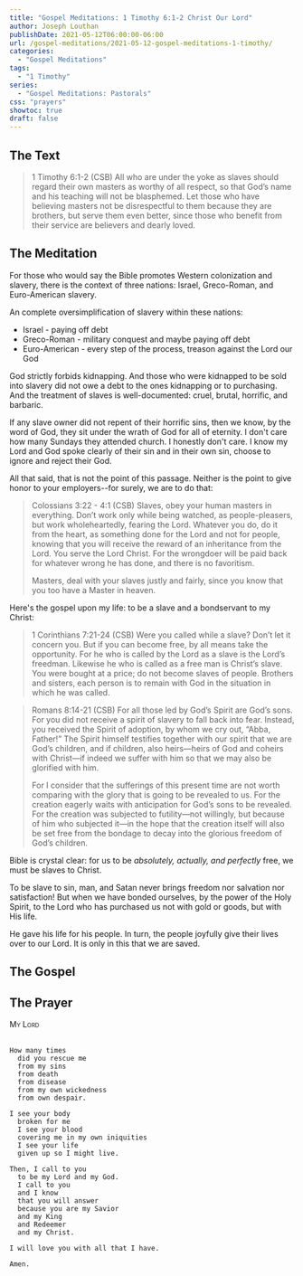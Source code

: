 ```yaml
---
title: "Gospel Meditations: 1 Timothy 6:1-2 Christ Our Lord"
author: Joseph Louthan
publishDate: 2021-05-12T06:00:00-06:00
url: /gospel-meditations/2021-05-12-gospel-meditations-1-timothy/
categories:
  - "Gospel Meditations"
tags:
  - "1 Timothy"
series:
  - "Gospel Meditations: Pastorals"
css: "prayers"
showtoc: true
draft: false
---
```


## The Text

>1 Timothy 6:1-2 (CSB) All who are under the yoke as slaves should regard their own masters as worthy of all respect, so that God’s name and his teaching will not be blasphemed. Let those who have believing masters not be disrespectful to them because they are brothers, but serve them even better, since those who benefit from their service are believers and dearly loved.

## The Meditation

For those who would say the Bible promotes Western colonization and slavery, there is the context of three nations: Israel, Greco-Roman, and Euro-American slavery.

An complete oversimplification of slavery within these nations:

* Israel - paying off debt
* Greco-Roman - military conquest and maybe paying off debt
* Euro-American - every step of the process, treason against the Lord our God

God strictly forbids kidnapping. And those who were kidnapped to be sold into slavery did not owe a debt to the ones kidnapping or to purchasing. And the treatment of slaves is well-documented: cruel, brutal, horrific, and barbaric.

If any slave owner did not repent of their horrific sins, then we know, by the word of God, they sit under the wrath of God for all of eternity. I don't care how many Sundays they attended church. I honestly don't care. I know my Lord and God spoke clearly of their sin and in their own sin, choose to ignore and reject their God.

All that said, that is not the point of this passage. Neither is the point to give honor to your employers--for surely, we are to do that:

>Colossians 3:22 - 4:1 (CSB) Slaves, obey your human masters in everything. Don’t work only while being watched, as people-pleasers, but work wholeheartedly, fearing the Lord. Whatever you do, do it from the heart, as something done for the Lord and not for people, knowing that you will receive the reward of an inheritance from the Lord. You serve the Lord Christ. For the wrongdoer will be paid back for whatever wrong he has done, and there is no favoritism.
>
>Masters, deal with your slaves justly and fairly, since you know that you too have a Master in heaven.

Here's the gospel upon my life: to be a slave and a bondservant to my Christ:

>1 Corinthians 7:21-24 (CSB) Were you called while a slave? Don’t let it concern you. But if you can become free, by all means take the opportunity. For he who is called by the Lord as a slave is the Lord’s freedman. Likewise he who is called as a free man is Christ’s slave. You were bought at a price; do not become slaves of people. Brothers and sisters, each person is to remain with God in the situation in which he was called.

>Romans 8:14-21 (CSB) For all those led by God’s Spirit are God’s sons. For you did not receive a spirit of slavery to fall back into fear. Instead, you received the Spirit of adoption, by whom we cry out, “Abba, Father!” The Spirit himself testifies together with our spirit that we are God’s children, and if children, also heirs—heirs of God and coheirs with Christ—if indeed we suffer with him so that we may also be glorified with him.
>
>For I consider that the sufferings of this present time are not worth comparing with the glory that is going to be revealed to us. For the creation eagerly waits with anticipation for God’s sons to be revealed. For the creation was subjected to futility—not willingly, but because of him who subjected it—in the hope that the creation itself will also be set free from the bondage to decay into the glorious freedom of God’s children.

Bible is crystal clear: for us to be *absolutely, actually, and perfectly* free, we must be slaves to Christ.

To be slave to sin, man, and Satan never brings freedom nor salvation nor satisfaction! But when we have bonded ourselves, by the power of the Holy Spirit, to the Lord who has purchased us not with gold or goods, but with His life.

He gave his life for his people. In turn, the people joyfully give their lives over to our Lord. It is only in this that we are saved.

## The Gospel

## The Prayer

<div style="font-variant: small-caps;">
My Lord
</div>
&nbsp;

```text
How many times
  did you rescue me
  from my sins
  from death
  from disease
  from my own wickedness
  from own despair.

I see your body
  broken for me
  I see your blood
  covering me in my own iniquities
  I see your life
  given up so I might live.

Then, I call to you
  to be my Lord and my God.
  I call to you
  and I know
  that you will answer
  because you are my Savior
  and my King
  and Redeemer
  and my Christ.

I will love you with all that I have.

Amen.
```
